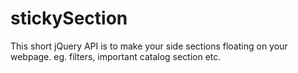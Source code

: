 # stickySection
This short jQuery API is to make your side sections floating on your webpage. eg. filters, important catalog section etc.
